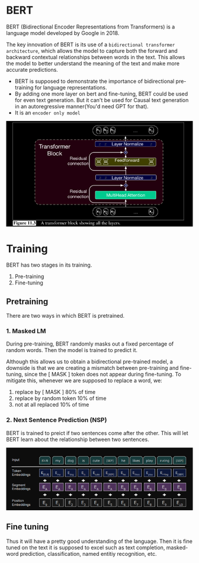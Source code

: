 # BERT
BERT (Bidirectional Encoder Representations from Transformers) is a language model developed by Google in 2018.

The key innovation of BERT is its use of a `bidirectional transformer architecture`, which allows the model to capture both the forward and backward contextual relationships between words in the text. This allows the model to better understand the meaning of the text and make more accurate predictions.

- BERT is supposed to demonstrate the importance of bidirectional pre-training for language representations.
- By adding one more layer on bert and fine-tuning, BERT could be used for even text generation. But it can't be used for Causal text generation in an autoregressive manner(You'd need GPT for that). 
- It is an `encoder only model`

![alt text](<Screenshot from 2024-04-28 14-19-22.png>)

# Training
BERT has two stages in its training.
1. Pre-training
2. Fine-tuning

## Pretraining
There are two ways in which BERT is pretrained.

### 1. Masked LM  
During pre-training, BERT randomly masks out a fixed percentage of random words. Then the model is trained to predict it.

Although this allows us to obtain a bidirectional pre-trained model, a downside is that we are creating a mismatch between pre-training and fine-tuning, since the [ MASK ] token does not appear during fine-tuning. To mitigate this, whenever we are supposed to replace a word, we:
1. replace by [ MASK ] 80% of time 
2. replace by random token 10% of time
3. not at all replaced 10% of time

### 2. Next Sentence Prediction (NSP)
BERT is trained to preict if two sentences come after the other. This will let BERT learn about the relationship between two sentences.

![alt text](<Screenshot from 2024-04-28 14-13-30.png>)

## Fine tuning
Thus it will have a pretty good understanding of the language. Then it is fine tuned on the text it is supposed to excel such as text completion, masked-word prediction, classification, named entitiy recognition, etc.
